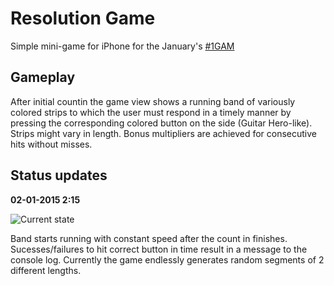 Resolution Game
==============

Simple mini-game for iPhone for the January's [#1GAM](http://www.onegameamonth.com/)

Gameplay
---
After initial countin the game view shows a running band of variously colored strips to which the user
must respond in a timely manner by pressing the corresponding colored button on the side (Guitar Hero-like).
Strips might vary in length. Bonus multipliers are achieved for consecutive hits without misses.

Status updates
---
**02-01-2015 2:15**

![Current state](http://i.imgur.com/SyLcecR.png)

Band starts running with constant speed after the count in finishes. Sucesses/failures to hit correct button in time result in a message to the console log. Currently the game endlessly generates random segments of 2 different lengths.
